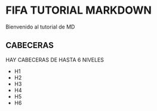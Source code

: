 # FIFA TUTORIAL MARKDOWN
Bienvenido al tutorial de MD
## CABECERAS
HAY CABECERAS DE HASTA 6 NIVELES
* H1
* H2
* H3
* H4
* H5
* H6
